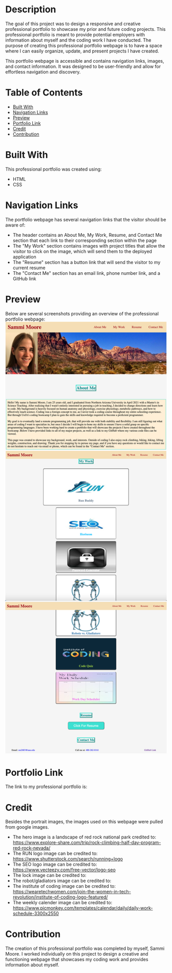 # Description
The goal of this project was to design a responsive and creative professional portfolio to showcase my prior and future coding projects. This professional portfolio is meant to provide potential employers with information about myself and the coding work I have conducted. The purpose of creating this professional portfolio webpage is to have a space where I can easily organize, update, and present projects I have created. 

This portfolio webpage is accessible and contains navigation links, images, and contact information. It was designed to be user-friendly and allow for effortless navigation and discovery. 

# Table of Contents
- [Built With](#built-with)
- [Navigation Links](#navigation-links)
- [Preview](#preview)
- [Portfolio Link](#portfolio-link)
- [Credit](#credit)
- [Contribution](#contribution)

# Built With
This professional portfolio was created using:
- HTML
- CSS

# Navigation Links
The portfolio webpage has several navigation links that the visitor should be aware of:
- The header contains an About Me, My Work, Resume, and Contact Me section that each link to their corresponding section within the page
- The "My Work" section contains images with project titles that allow the visitor to click on the image, which will send them to the deployed application
- The "Resume" section has a button link that will send the visitor to my current resume
- The "Contact Me" section has an email link, phone number link, and a GitHub link

# Preview
Below are several screenshots providing an overview of the professional portfolio webpage:
![SM Portfolio](assets/images/readme-preview1.png)  ![SM Portfolio](assets/images/readme-preview2.png)
![SM Portfolio](assets/images/readme-preview3.png)

# Portfolio Link
The link to my professional portfolio is:

# Credit
Besides the portrait images, the images used on this webpage were pulled from google images. 
- The hero image is a landscape of red rock national park credited to: https://www.explore-share.com/trip/rock-climbing-half-day-program-red-rock-nevada/
- The RUN logo image can be credited to: https://www.shutterstock.com/search/running+logo
- The SEO logo image can be credited to: https://www.vecteezy.com/free-vector/logo-seo
- The lock image can be credited to:
- The robot/gladiators image can be credited to:
- The institute of coding image can be credited to: https://wearetechwomen.com/join-the-women-in-tech-revolution/institute-of-coding-logo-featured/
- The weekly calender image can be credited to: https://www.picmonkey.com/templates/calendar/daily/daily-work-schedule-3300x2550

# Contribution

The creation of this professional portfolio was completed by myself, Sammi Moore. I worked individually on this project to design a creative and functioning webpage that showcases my coding work and provides information about myself. 

